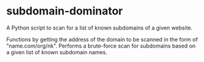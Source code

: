 # subdomain-dominator
A Python script to scan for a list of known subdomains of a given website.

Functions by getting the address of the domain to be scanned in the form of "name.com/org/nk". Performs a brute-force scan for subdomains based on a given list of known subdomain names.
